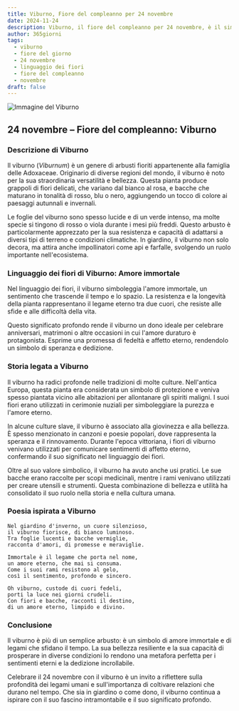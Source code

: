 ```yaml
---
title: Viburno, Fiore del compleanno per 24 novembre
date: 2024-11-24
description: Viburno, il fiore del compleanno per 24 novembre, è il simbolo di Amore immortale. Scopri il suo significato unico, le storie affascinanti e la poesia che celebra la sua bellezza.
author: 365giorni
tags:
  - viburno
  - fiore del giorno
  - 24 novembre
  - linguaggio dei fiori
  - fiore del compleanno
  - novembre
draft: false
---
```


![Immagine del Viburno](https://cdn.pixabay.com/photo/2019/05/19/21/28/viburnum-4215322_1280.jpg)

## 24 novembre – Fiore del compleanno: Viburno

### Descrizione di Viburno

Il viburno (_Viburnum_) è un genere di arbusti fioriti appartenente alla famiglia delle Adoxaceae. Originario di diverse regioni del mondo, il viburno è noto per la sua straordinaria versatilità e bellezza. Questa pianta produce grappoli di fiori delicati, che variano dal bianco al rosa, e bacche che maturano in tonalità di rosso, blu o nero, aggiungendo un tocco di colore ai paesaggi autunnali e invernali.

Le foglie del viburno sono spesso lucide e di un verde intenso, ma molte specie si tingono di rosso o viola durante i mesi più freddi. Questo arbusto è particolarmente apprezzato per la sua resistenza e capacità di adattarsi a diversi tipi di terreno e condizioni climatiche. In giardino, il viburno non solo decora, ma attira anche impollinatori come api e farfalle, svolgendo un ruolo importante nell'ecosistema.

### Linguaggio dei fiori di Viburno: Amore immortale

Nel linguaggio dei fiori, il viburno simboleggia l'amore immortale, un sentimento che trascende il tempo e lo spazio. La resistenza e la longevità della pianta rappresentano il legame eterno tra due cuori, che resiste alle sfide e alle difficoltà della vita.

Questo significato profondo rende il viburno un dono ideale per celebrare anniversari, matrimoni o altre occasioni in cui l'amore duraturo è protagonista. Esprime una promessa di fedeltà e affetto eterno, rendendolo un simbolo di speranza e dedizione.

### Storia legata a Viburno

Il viburno ha radici profonde nelle tradizioni di molte culture. Nell'antica Europa, questa pianta era considerata un simbolo di protezione e veniva spesso piantata vicino alle abitazioni per allontanare gli spiriti maligni. I suoi fiori erano utilizzati in cerimonie nuziali per simboleggiare la purezza e l'amore eterno.

In alcune culture slave, il viburno è associato alla giovinezza e alla bellezza. È spesso menzionato in canzoni e poesie popolari, dove rappresenta la speranza e il rinnovamento. Durante l'epoca vittoriana, i fiori di viburno venivano utilizzati per comunicare sentimenti di affetto eterno, confermando il suo significato nel linguaggio dei fiori.

Oltre al suo valore simbolico, il viburno ha avuto anche usi pratici. Le sue bacche erano raccolte per scopi medicinali, mentre i rami venivano utilizzati per creare utensili e strumenti. Questa combinazione di bellezza e utilità ha consolidato il suo ruolo nella storia e nella cultura umana.

### Poesia ispirata a Viburno

```
Nel giardino d'inverno, un cuore silenzioso,  
il viburno fiorisce, di bianco luminoso.  
Tra foglie lucenti e bacche vermiglie,  
racconta d'amori, di promesse e meraviglie.  

Immortale è il legame che porta nel nome,  
un amore eterno, che mai si consuma.  
Come i suoi rami resistono al gelo,  
così il sentimento, profondo e sincero.  

Oh viburno, custode di cuori fedeli,  
porti la luce nei giorni crudeli.  
Con fiori e bacche, racconti il destino,  
di un amore eterno, limpido e divino.  
```

### Conclusione

Il viburno è più di un semplice arbusto: è un simbolo di amore immortale e di legami che sfidano il tempo. La sua bellezza resiliente e la sua capacità di prosperare in diverse condizioni lo rendono una metafora perfetta per i sentimenti eterni e la dedizione incrollabile.

Celebrare il 24 novembre con il viburno è un invito a riflettere sulla profondità dei legami umani e sull'importanza di coltivare relazioni che durano nel tempo. Che sia in giardino o come dono, il viburno continua a ispirare con il suo fascino intramontabile e il suo significato profondo.